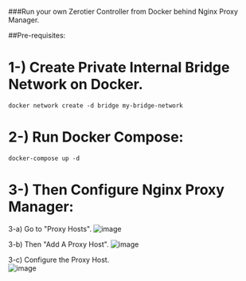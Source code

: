 
###Run your own Zerotier Controller from Docker behind Nginx Proxy Manager.

##Pre-requisites: 

# 1-) Create Private Internal Bridge Network on Docker.

```
docker network create -d bridge my-bridge-network
```

# 2-) Run Docker Compose:

```
docker-compose up -d
```

# 3-) Then Configure Nginx Proxy Manager:

  3-a) Go to "Proxy Hosts".
  ![image](https://user-images.githubusercontent.com/22604334/132641646-e086224c-4a55-498f-9c2a-a823dcd49ef6.png)

  3-b) Then "Add A Proxy Host".
  ![image](https://user-images.githubusercontent.com/22604334/132641819-6b77dce8-b7ca-40d3-9c05-9d4647c09af6.png)

  3-c) Configure the Proxy Host.  
  ![image](https://user-images.githubusercontent.com/22604334/132641318-0081ab31-0efb-4df1-8ea8-c142d03bd700.png)


